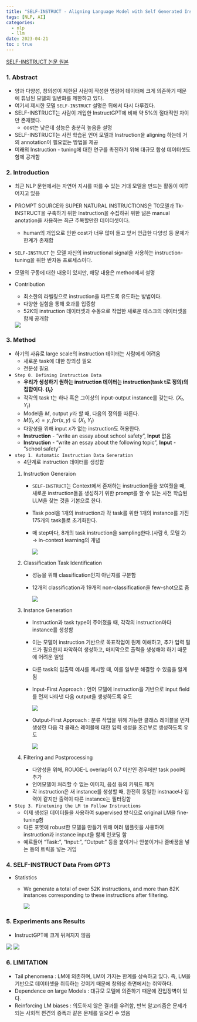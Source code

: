 ```yaml
---
title: "SELF-INSTRUCT - Aligning Language Model with Self Generated Instructions" 
tags: [NLP, AI]
categories:
  - nlp
  - llm
date: 2023-04-21
toc : true
---
```


[SELF-INSTRUCT 논문 원본](https://arxiv.org/pdf/2212.10560.pdf)

### 1. Abstract

- 양과 다양성, 창의성이 제한된 사람이 작성한 명령어 데이터에 크게 의존하기 때문에 튜닝된 모델의 일반화를 제한하고 있다.
- 여기서 제시한 모델 `SELF-INSTRUCT` 설명은 뒤에서 다시 다루겠다.
- SELF-INSTRUCT는 사람이 개입한 InstructGPT에 비해 약 5%의 절대적인 차이만 존재했다.
    - cost는 낮은데 성능은 충분히 높음을 설명
- SELF-INSTRUCT는 사전 학습된 언어 모델과 Instruction을 aligning 하는데 거의 annotation이 필요없는 방법을 제공
- 미래의 Instruction - tuning에 대한 연구를 촉진하기 위해 대규모 합성 데이터셋도 함께 공개함

### 2. Introduction

- 최근 NLP 문헌에서는 자연어 지시를 따를 수 있는 거대 모델을 만드는 활동이 이루어지고 있음
- PROMPT SOURCE와 SUPER NATURAL INSTRUCTIONS은 T0모델과 Tk-INSTRUCT을 구축하기 위한 Instruction을 수집하귀 위한 넒은 manual anotation을 사용하는 최근 주목할만한 데이터셋이다.
    - human의 개입으로 인한 cost가 너무 많이 들고 앞서 언급한 다양성 등 문제가 한계가 존재함
- `SELF-INSTRUCT` 는 모델 자신의 instructional signal을 사용하는 instruction-tuning을 위한 반자동 프로세스이다.
- 모델의 구동에 대한 내용이 있지만, 해당 내용은 method에서 설명
- Contribution
    - 최소한의 라벨링으로 instruction을 따르도록 유도하는 방법이다.
    - 다양한 실험을 통해 효과를 입증함
    - 52K의 instruction 데이터셋과 수동으로 작업한 새로운 테스크의 데이터셋을 함께 공개함
    
    <img src="/img/nlp/nlp7/0.jpg">    

### 3. Method

- 하기의 사유로 large scale의 instruction 데이터는 사람에게 어려움
    - 새로운 task에 대한 창의성 필요
    - 전문성 필요
- `Step 0. Defining Instruction Data`
    - **우리가 생성하기 원하는 instruction 데이터는 instruction(task t로 정의)의 집합이다. {$I_t$}**
    - 각각의 task t는 하나 혹은 그이상의 input-output instance를 갖는다. $(X_t, Y_t)$
    - Model을 $M$, output $y$라 할 때, 다음의 정의를 따른다.
    - $M(I_t, x) = y, for (x,y) \subseteq (X_t, Y_t)$
    - 다양성을 위해 input $x$가 없는 instruction도 허용한다.
    - **Instruction** - “write an essay about school safety”, **Input** 없음
    - **Instruction** - “write an essay about the following topic”, **Input** - “school safety”
- `step 1. Automatic Instruction Data Generation`
    - 4단계로 instruction 데이터를 생성함
    1. Instruction Generaion
        - `SELF-INSTRUCT`는 Context에서 존재하는 instruction들을 보여줬을 때, 새로운 instruction들을 생성하기 위한 prompt를 할 수 있는 사전 학습된 LLM을 찾는 것을 기본으로 한다.
        - Task pool을 1개의 instruction과 각 task를 위한 1개의 instance를 가진175개의 task들로 초기화한다.
        - 매 step마다, 8개의 task instruction을 sampling한다.(사람 6, 모델 2) → in-context learning의 개념
            
            <img src="/img/nlp/nlp7/1.jpg">
            
    2.  Classification Task Identification
        - 성능을 위해 classification인지 아닌지를 구분함
        - 12개의 classification과 19개의 non-classification을 few-shot으로 줌
            
            <img src="/img/nlp/nlp7/2.jpg">
            
    3. Instance Generation
        - Instruction과 task type이 주어졌을 때, 각각의 instruction마다 instance를 생성함
        - 이는 모델이 instruction 기반으로 목표작업이 뭔제 이해하고, 추가 입력 필드가 필요한지 파악하여 생성하고,  마지막으로 출력을 생성해야 하기 때문에 어려운 일임
        - 다른 task의 입출력 예시를 제시할 때, 이를 일부분 해결할 수 있음을 알게됨
        - Input-First Approach : 언어 모델에 instruction을 기반으로 input field를 먼저 나타낸 다음 output을 생성하도록 유도
            
            <img src="/img/nlp/nlp7/3.jpg">
            
        - Output-First Approach : 분류 작업을 위해 가능한 클래스 레이블을 먼저 생성한 다음 각 클래스 레이블에 대한 입력 생성을 조건부로 생성하도록 유도
            
            <img src="/img/nlp/nlp7/4.jpg">
            
    4. Filtering and Postprocessing
        - 다양성을 위해, ROUGE-L overlap이 0.7 미만인 경우에만 task pool에 추가
        - 언어모델이 처리할 수 없는 이미지, 음성 등의 키워드 제거
        - 각 instruction은 새 instance를 생성할 때, 완전히 동일한 instnace나 입력이 같지만 출력이 다른 instance는 필터링함
- `Step 3. Finetuning the LM to Follow Instructions`
    - 이제 생성된 데이터들을 사용하여 supervised 방식으로 original LM을 fine-tuning함
    - 다른 포멧에 robust한 모델을 만들기 위해 여러 템플릿을 사용하여 instruction과 instance input을 함께 인코딩 함
    - 예르들어 “Task:”, “Input:”, “Output:” 등을 붙이거나 안붙이거나 줄바꿈을 넣는 등의 트릭을 넣는 거임

### 4. SELF-INSTRUCT Data From GPT3

- Statistics
    - We generate a total of over 52K instructions, and more than 82K instances corresponding to these instructions after filtering.
        
        <img src="/img/nlp/nlp7/5.jpg">
        

### 5. Experiments ans Results

- InstructGPT에 크게 뒤쳐지지 않음

<img src="/img/nlp/nlp7/6.jpg">

<img src="/img/nlp/nlp7/7.jpg">

### 6. LIMITATION

- Tail phenomena : LM에 의존하며, LM이 가지는 한계를 상속하고 있다. 즉, LM을 기반으로 데이터셋을 취득하는 것이기 때문에 창의성 측면에서는 취약하다.
- Dependence on large Models : 대규모 모델에 의존하기 때문에 진입장벽이 있다.
- Reinforcing LM biases : 의도하지 않은 결과를 우려함, 반복 알고리즘은 문제가 되는 사회적 편견의 증폭과 같은 문제를 일으킨 수 있음